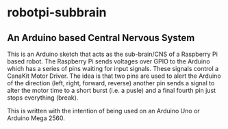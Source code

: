 robotpi-subbrain
================

## An Arduino based Central Nervous System

This is an Arduino sketch that acts as the sub-brain/CNS of a Raspberry Pi based robot. The Raspberry Pi sends voltages over GPIO to the Arduino which has a series of pins waiting for input signals. These signals control a CanaKit Motor Driver. The idea is that two pins are used to alert the Arduino of the direction (left, right, forward, reverse) another pin sends a signal to alter the motor time to a short burst (i.e. a pusle) and a final fourth pin just stops everything (break).

This is written with the intention of being used on an Arduino Uno or Arduino Mega 2560.
